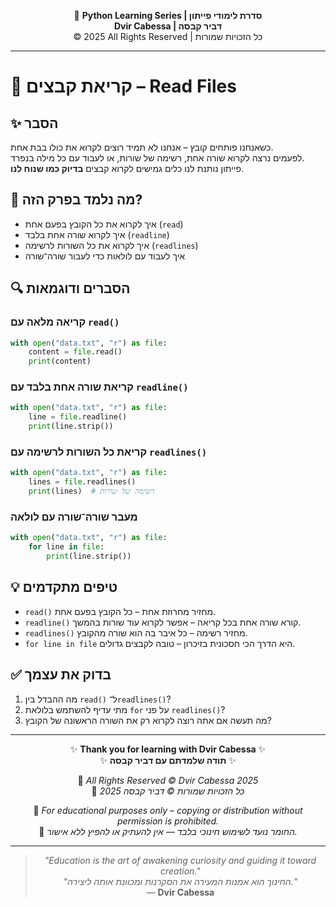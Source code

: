 <!-- DC_HEADER_START -->
<div align="center">

🐍 **Python Learning Series | סדרת לימודי פייתון**  
**Dvir Cabessa | דביר קבסה**  
© 2025 All Rights Reserved | כל הזכויות שמורות

</div>

---
<!-- DC_HEADER_END -->

# 📘 קריאת קבצים – Read Files

## ✨ הסבר

כשאנחנו פותחים קובץ – אנחנו לא תמיד רוצים לקרוא את כולו בבת אחת.  
לפעמים נרצה לקרוא שורה אחת, רשימה של שורות, או לעבוד עם כל מילה בנפרד.  
פייתון נותנת לנו כלים גמישים לקרוא קבצים **בדיוק כמו שנוח לנו**.

## 🧠 מה נלמד בפרק הזה?
- איך לקרוא את כל הקובץ בפעם אחת (`read`)
- איך לקרוא שורה אחת בלבד (`readline`)
- איך לקרוא את כל השורות לרשימה (`readlines`)
- איך לעבוד עם לולאות כדי לעבור שורה־שורה

## 🔍 הסברים ודוגמאות

### קריאה מלאה עם `read()`
```python
with open("data.txt", "r") as file:
    content = file.read()
    print(content)
```

### קריאת שורה אחת בלבד עם `readline()`
```python
with open("data.txt", "r") as file:
    line = file.readline()
    print(line.strip())
```

### קריאת כל השורות לרשימה עם `readlines()`
```python
with open("data.txt", "r") as file:
    lines = file.readlines()
    print(lines)  # רשימה של שורות
```

### מעבר שורה־שורה עם לולאה
```python
with open("data.txt", "r") as file:
    for line in file:
        print(line.strip())
```

## 💡 טיפים מתקדמים

* `read()` מחזיר מחרוזת אחת – כל הקובץ בפעם אחת.
* `readline()` קורא שורה אחת בכל קריאה – אפשר לקרוא עוד שורות בהמשך.
* `readlines()` מחזיר רשימה – כל איבר בה הוא שורה מהקובץ.
* `for line in file` היא הדרך הכי חסכונית בזיכרון – טובה לקבצים גדולים.

## ✅ בדוק את עצמך

1. מה ההבדל בין `read()` ל־`readlines()`?
2. מתי עדיף להשתמש בלולאת `for` על פני `readlines()`?
3. מה תעשה אם אתה רוצה לקרוא רק את השורה הראשונה של הקובץ?

<!-- DC_FOOTER_START -->
---

<div align="center">

✨ **Thank you for learning with Dvir Cabessa** ✨  
✨ **תודה שלמדתם עם דביר קבסה** ✨  

📘 *All Rights Reserved © Dvir Cabessa 2025*  
📘 *כל הזכויות שמורות © דביר קבסה 2025*  

🔗 *For educational purposes only – copying or distribution without permission is prohibited.*  
🔗 *החומר נועד לשימוש חינוכי בלבד — אין להעתיק או להפיץ ללא אישור.*

---

> _"Education is the art of awakening curiosity and guiding it toward creation."_  
> _"החינוך הוא אמנות המעירה את הסקרנות ומכוונת אותה ליצירה."_  
> — **Dvir Cabessa**

</div>
<!-- DC_FOOTER_END -->

